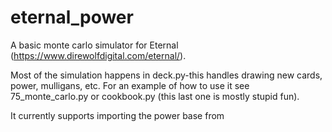 # eternal_power

A basic monte carlo simulator for Eternal (https://www.direwolfdigital.com/eternal/).

Most of the simulation happens in deck.py-this handles drawing new cards, power, mulligans, etc.  For an example of how to use it see 75_monte_carlo.py or cookbook.py (this last one is mostly stupid fun).

It currently supports importing the power base from 
